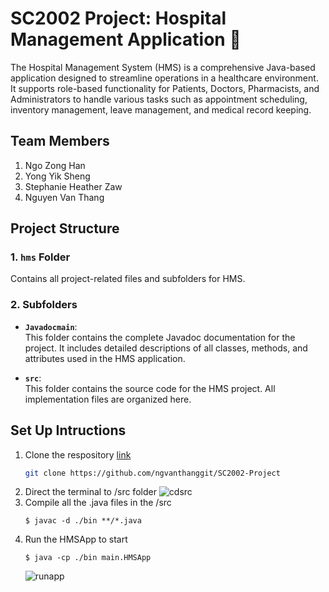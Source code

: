 # SC2002 Project: Hospital Management Application :hospital:
The Hospital Management System (HMS) is a comprehensive Java-based application designed to streamline operations in a healthcare environment. It supports role-based functionality for Patients, Doctors, Pharmacists, and Administrators to handle various tasks such as appointment scheduling, inventory management, leave management, and medical record keeping.

## Team Members
1. Ngo Zong Han
2. Yong Yik Sheng
3. Stephanie Heather Zaw
4. Nguyen Van Thang

## Project Structure  

### 1. **`hms` Folder**  
Contains all project-related files and subfolders for HMS.  

### 2. **Subfolders**  
- **`Javadocmain`**:  
  This folder contains the complete Javadoc documentation for the project. It includes detailed descriptions of all classes, methods, and attributes used in the HMS application.  

- **`src`**:  
  This folder contains the source code for the HMS project. All implementation files are organized here.  

## Set Up Intructions
1. Clone the respository [link](https://github.com/ngvanthanggit/SC2002-Project)
   ```sh
   git clone https://github.com/ngvanthanggit/SC2002-Project
2. Direct the terminal to /src folder
   ![cdsrc](https://github.com/user-attachments/assets/61ac3278-3d0e-4674-9321-d2f9288163cf)
3. Compile all the .java files in the /src
   ```console
   $ javac -d ./bin **/*.java
   ```
4. Run the HMSApp to start
   ```console
   $ java -cp ./bin main.HMSApp
   ```
   ![runapp](https://github.com/user-attachments/assets/d418faa7-7def-4376-b6be-13c2cb49c290)

